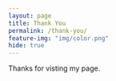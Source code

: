 ```yaml
---
layout: page
title: Thank You
permalink: /thank-you/
feature-img: "img/color.png"
hide: true
---
```


Thanks for visting my page.
